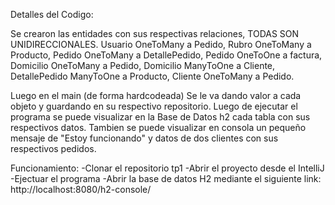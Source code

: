 
Detalles del Codigo:

Se crearon las entidades con sus respectivas relaciones, TODAS SON UNIDIRECCIONALES. Usuario OneToMany a Pedido, Rubro OneToMany a Producto, Pedido OneToMany a DetallePedido, Pedido OneToOne a factura, Domicilio OneToMany a Pedido, Domicilio ManyToOne a Cliente, DetallePedido ManyToOne a Producto, Cliente OneToMany a Pedido.

Luego en el main (de forma hardcodeada) Se le va dando valor a cada objeto y guardando en su respectivo repositorio. Luego de ejecutar el programa se puede visualizar en la Base de Datos h2 cada tabla con sus respectivos datos. Tambien se puede visualizar en consola un pequeño mensaje de "Estoy funcionando" y datos de dos clientes con sus respectivos pedidos.

Funcionamiento:
-Clonar el repositorio tp1
-Abrir el proyecto desde el IntelliJ
-Ejectuar el programa
-Abrir la base de datos H2 mediante el siguiente link: http://localhost:8080/h2-console/

